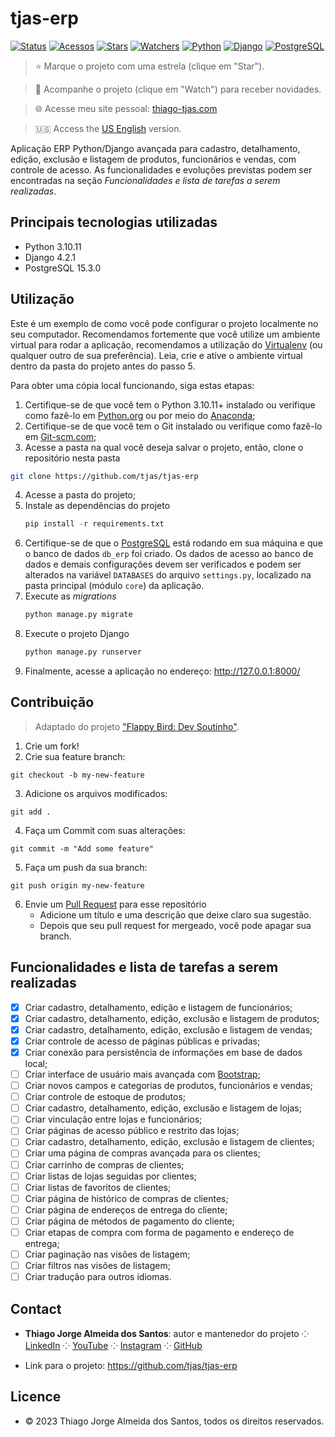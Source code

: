 # tjas-erp

[![Status](https://img.shields.io/badge/status-active-brightgreen.svg)](./README.md)
[![Acessos](https://hits.seeyoufarm.com/api/count/incr/badge.svg?url=https%3A%2F%2Fgithub.com%2Ftjas%2Ftjas-erp&count_bg=%2379C83D&title_bg=%23555555&title=hits&edge_flat=false)](https://hits.seeyoufarm.com)
[![Stars](https://img.shields.io/github/stars/tjas/tjas-erp?color=yellow)](https://github.com/tjas/tjas-erp)
[![Watchers](https://badgen.net/github/watchers/tjas/tjas-erp/)](https://github.com/tjas/tjas-erp/watchers)
[![Python](https://img.shields.io/badge/python-v3.10.11-darkgreen)](https://www.python.org/)
[![Django](https://img.shields.io/badge/django-v4.2.1-green)](https://www.djangoproject.com/)
[![PostgreSQL](https://img.shields.io/badge/postgresql-v15.3.0-blue)](https://www.postgresql.org/)

> ⭐ Marque o projeto com uma estrela (clique em "Star").

> 👀 Acompanhe o projeto (clique em "Watch") para receber novidades.

> 🌐 Acesse meu site pessoal: [thiago-tjas.com](http://thiago-tjas.com/)

> 🇺🇸 Access the [US English](./README.md) version.

Aplicação ERP Python/Django avançada para cadastro, detalhamento, edição, exclusão e listagem de produtos, funcionários e vendas, com controle de acesso. As funcionalidades e evoluções previstas podem ser encontradas na seção *Funcionalidades e lista de tarefas a serem realizadas*.

## Principais tecnologias utilizadas

* Python 3.10.11
* Django 4.2.1
* PostgreSQL 15.3.0

## Utilização

Este é um exemplo de como você pode configurar o projeto localmente no seu computador. Recomendamos fortemente que você utilize um ambiente virtual para rodar a aplicação, recomendamos a utilização do [Virtualenv](https://virtualenv.pypa.io/en/latest/) (ou qualquer outro de sua preferência). Leia, crie e ative o ambiente virtual dentro da pasta do projeto antes do passo 5.

Para obter uma cópia local funcionando, siga estas etapas:

1. Certifique-se de que você tem o Python 3.10.11+ instalado ou verifique como fazê-lo em [Python.org](https://www.python.org/) ou por meio do [Anaconda](https://www.anaconda.com/);
2. Certifique-se de que você tem o Git instalado ou verifique como fazê-lo em [Git-scm.com](https://git-scm.com/);
3. Acesse a pasta na qual você deseja salvar o projeto, então, clone o repositório nesta pasta
```sh
git clone https://github.com/tjas/tjas-erp
```
4. Acesse a pasta do projeto;
5. Instale as dependências do projeto
   ```py
   pip install -r requirements.txt
   ```
6. Certifique-se de que o [PostgreSQL](https://www.postgresql.org/) está rodando em sua máquina e que o banco de dados ```db_erp``` foi criado. Os dados de acesso ao banco de dados e demais configurações devem ser verificados e podem ser alterados na variável ```DATABASES``` do arquivo ```settings.py```, localizado na pasta principal (módulo ```core```) da aplicação.
7. Execute as *migrations*
    ```py
    python manage.py migrate
    ```
8. Execute o projeto Django
    ```py
    python manage.py runserver
    ```
9. Finalmente, acesse a aplicação no endereço: http://127.0.0.1:8000/

## Contribuição

> Adaptado do projeto ["Flappy Bird: Dev Soutinho"](https://github.com/omariosouto/flappy-bird-devsoutinho/blob/master/CONTRIBUTING.md).

1. Crie um fork!
2. Crie sua feature branch:
```
git checkout -b my-new-feature
```
3. Adicione os arquivos modificados:
```
git add .
```
4. Faça um Commit com suas alterações:
```
git commit -m "Add some feature"
```
5. Faça um push da sua branch:
```
git push origin my-new-feature
```
6. Envie um [Pull Request](https://docs.github.com/pt/pull-requests/collaborating-with-pull-requests/proposing-changes-to-your-work-with-pull-requests/creating-a-pull-request) para esse repositório
    - Adicione um título e uma descrição que deixe claro sua sugestão.
    - Depois que seu pull request for mergeado, você pode apagar sua branch.

## Funcionalidades e lista de tarefas a serem realizadas

- [x] Criar cadastro, detalhamento, edição e listagem de funcionários;
- [x] Criar cadastro, detalhamento, edição, exclusão e listagem de produtos;
- [x] Criar cadastro, detalhamento, edição, exclusão e listagem de vendas;
- [x] Criar controle de acesso de páginas públicas e privadas;
- [x] Criar conexão para persistência de informações em base de dados local;
- [ ] Criar interface de usuário mais avançada com [Bootstrap](https://getbootstrap.com/);
- [ ] Criar novos campos e categorias de produtos, funcionários e vendas;
- [ ] Criar controle de estoque de produtos;
- [ ] Criar cadastro, detalhamento, edição, exclusão e listagem de lojas;
- [ ] Criar vinculação entre lojas e funcionários;
- [ ] Criar páginas de acesso público e restrito das lojas;
- [ ] Criar cadastro, detalhamento, edição, exclusão e listagem de clientes;
- [ ] Criar uma página de compras avançada para os clientes;
- [ ] Criar carrinho de compras de clientes;
- [ ] Criar listas de lojas seguidas por clientes;
- [ ] Criar listas de favoritos de clientes;
- [ ] Criar página de histórico de compras de clientes;
- [ ] Criar página de endereços de entrega do cliente;
- [ ] Criar página de métodos de pagamento do cliente;
- [ ] Criar etapas de compra com forma de pagamento e endereço de entrega;
- [ ] Criar paginação nas visões de listagem;
- [ ] Criar filtros nas visões de listagem;
- [ ] Criar tradução para outros idiomas.

## Contact

* **Thiago Jorge Almeida dos Santos**: autor e mantenedor do projeto ⁘ [LinkedIn](https://www.linkedin.com/in/thiago-tjas) ⁘ [YouTube](https://www.youtube.com/@thiago_tjas) ⁘ [Instagram](https://www.instagram.com/thiago.tjas/) ⁘ [GitHub](https://github.com/tjas)

* Link para o projeto: https://github.com/tjas/tjas-erp

## Licence

* © 2023 Thiago Jorge Almeida dos Santos, todos os direitos reservados.
